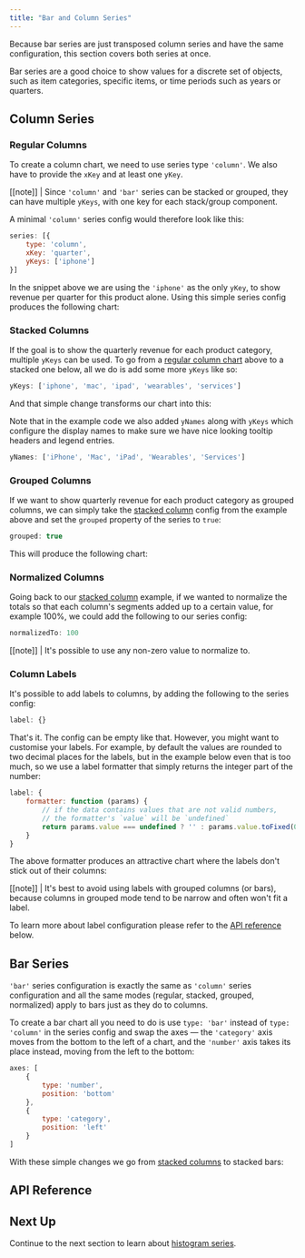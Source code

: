 ```yaml
---
title: "Bar and Column Series"
---
```


Because bar series are just transposed column series and have the same configuration, this section covers both series at once.

Bar series are a good choice to show values for a discrete set of objects, such as item categories, specific items, or time periods such as years or quarters.

## Column Series

### Regular Columns

To create a column chart, we need to use series type `'column'`. We also have to provide the `xKey` and at least one `yKey`.

[[note]]
| Since `'column'` and `'bar'` series can be stacked or grouped, they can have multiple `yKeys`, with one key for each stack/group component.

A minimal `'column'` series config would therefore look like this:

```js
series: [{
    type: 'column',
    xKey: 'quarter',
    yKeys: ['iphone']
}]
```

In the snippet above we are using the `'iphone'` as the only `yKey`, to show revenue per quarter for this product alone. Using this simple series config produces the following chart:

<chart-example title='Regular Column Series' name='regular-column' type='generated'></chart-example>

### Stacked Columns

If the goal is to show the quarterly revenue for each product category, multiple `yKeys` can be used. To go from a [regular column chart](#regular-columns) above to a stacked one below, all we do is add some more `yKeys` like so:

```js
yKeys: ['iphone', 'mac', 'ipad', 'wearables', 'services']
```

And that simple change transforms our chart into this:

<chart-example title='Stacked Column Series' name='stacked-column' type='generated'></chart-example>

Note that in the example code we also added `yNames` along with `yKeys` which configure the display names to make sure we have nice looking tooltip headers and legend entries.

```js
yNames: ['iPhone', 'Mac', 'iPad', 'Wearables', 'Services']
```

### Grouped Columns

If we want to show quarterly revenue for each product category as grouped columns, we can simply take the [stacked column](#stacked-columns) config from the example above and set the `grouped` property of the series to `true`:

```js
grouped: true
```

This will produce the following chart:</p>

<chart-example title='Grouped Column Series' name='grouped-column' type='generated'></chart-example>

### Normalized Columns

Going back to our [stacked column](#stacked-columns) example, if we wanted to normalize the totals so that each column's segments added up to a certain value, for example 100%, we could add the following to our series config:

```js
normalizedTo: 100
```

[[note]]
| It's possible to use any non-zero value to normalize to.

<chart-example title='Normalized Column Series' name='normalized-column' type='generated'></chart-example>

### Column Labels

It's possible to add labels to columns, by adding the following to the series config:

```js
label: {}
```

That's it. The config can be empty like that. However, you might want to customise your labels. For example, by default the values are rounded to two decimal places for the labels, but in the example below even that is too much, so we use a label formatter that simply returns the integer part of the number:

```js
label: {
    formatter: function (params) {
        // if the data contains values that are not valid numbers,
        // the formatter's `value` will be `undefined`
        return params.value === undefined ? '' : params.value.toFixed(0);
    }
}
```

The above formatter produces an attractive chart where the labels don't stick out of their columns:

<chart-example title='Column Series with Labels' name='labeled-column' type='generated'></chart-example>

[[note]]
| It's best to avoid using labels with grouped columns (or bars), because columns in grouped mode tend to be narrow and often won't fit a label.

To learn more about label configuration please refer to the [API reference](#reference-bar.label) below.

## Bar Series

`'bar'` series configuration is exactly the same as `'column'` series configuration and all the same modes (regular, stacked, grouped, normalized) apply to bars just as they do to columns.

To create a bar chart all you need to do is use `type: 'bar'` instead of `type: 'column'` in the series config and swap the axes &mdash; the `'category'` axis moves from the bottom to the left of a chart, and the `'number'` axis takes its place instead, moving from the left to the bottom:

```js
axes: [
    {
        type: 'number',
        position: 'bottom'
    },
    {
        type: 'category',
        position: 'left'
    }
]
```

With these simple changes we go from [stacked columns](#stacked-columns) to stacked bars:

<chart-example title='Stacked Bar Series' name='stacked-bar' type='generated'></chart-example>

## API Reference

<api-documentation source='charts-api/api.json' section='bar' config='{ "showSnippets": true }'></api-documentation>

## Next Up

Continue to the next section to learn about [histogram series](../charts-histogram-series/).
